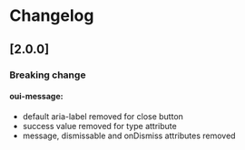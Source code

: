 # Changelog

## [2.0.0]
### Breaking change
#### oui-message: 
- default aria-label removed for close button
- success value removed for type attribute
- message, dismissable and onDismiss attributes removed


